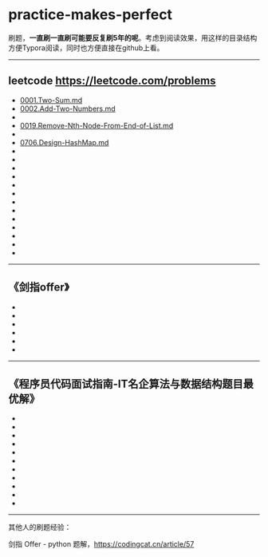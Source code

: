 # practice-makes-perfect
刷题，**一直刷一直刷可能要反复刷5年的呢**。考虑到阅读效果，用这样的目录结构方便Typora阅读，同时也方便直接在github上看。

---

## leetcode https://leetcode.com/problems
- [0001.Two-Sum.md](./leetcode/0001.Two-Sum.md)
- [0002.Add-Two-Numbers.md](./leetcode/0002.Add-Two-Numbers.md)
- [](./leetcode/)
- [0019.Remove-Nth-Node-From-End-of-List.md](./leetcode/0019.Remove-Nth-Node-From-End-of-List.md)
- [](./leetcode/)
- [0706.Design-HashMap.md](./leetcode/0706.Design-HashMap.md)
- [](./leetcode/)
- [](./leetcode/)
- [](./leetcode/)
- [](./leetcode/)
- [](./leetcode/)
- [](./leetcode/)
- [](./leetcode/)
- [](./leetcode/)
- [](./leetcode/)
- [](./leetcode/)
- [](./leetcode/)
- [](./leetcode/)
- [](./leetcode/)

---
## 《剑指offer》
- [](./剑指offer/)
- [](./剑指offer/)
- [](./剑指offer/)
- [](./剑指offer/)
- [](./剑指offer/)
- [](./剑指offer/)

---
## 《程序员代码面试指南-IT名企算法与数据结构题目最优解》
- [](./程序员代码面试指南/)
- [](./程序员代码面试指南/)
- [](./程序员代码面试指南/)
- [](./程序员代码面试指南/)
- [](./程序员代码面试指南/)
- [](./程序员代码面试指南/)
- [](./程序员代码面试指南/)
- [](./程序员代码面试指南/)
- [](./程序员代码面试指南/)
- [](./程序员代码面试指南/)
- [](./程序员代码面试指南/)

---
其他人的刷题经验：

剑指 Offer - python 题解，https://codingcat.cn/article/57


